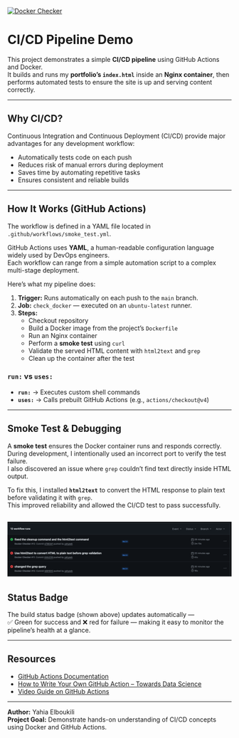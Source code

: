 [![Docker Checker](https://github.com/yahyaeb/CI-CD_Pipeline/actions/workflows/smoke_test.yml/badge.svg?branch=main)](https://github.com/yahyaeb/CI-CD_Pipeline/actions/workflows/smoke_test.yml)

# CI/CD Pipeline Demo

This project demonstrates a simple **CI/CD pipeline** using GitHub Actions and Docker.  
It builds and runs my **portfolio’s `index.html`** inside an **Nginx container**, then performs automated tests to ensure the site is up and serving content correctly.

---

## Why CI/CD?

Continuous Integration and Continuous Deployment (CI/CD) provide major advantages for any development workflow:

- Automatically tests code on each push  
- Reduces risk of manual errors during deployment  
- Saves time by automating repetitive tasks  
- Ensures consistent and reliable builds  

---

## How It Works (GitHub Actions)

The workflow is defined in a YAML file located in  
`.github/workflows/smoke_test.yml`.

GitHub Actions uses **YAML**, a human-readable configuration language widely used by DevOps engineers.  
Each workflow can range from a simple automation script to a complex multi-stage deployment.

Here’s what my pipeline does:

1. **Trigger:** Runs automatically on each push to the `main` branch.  
2. **Job:** `check_docker` — executed on an `ubuntu-latest` runner.  
3. **Steps:**  
   - Checkout repository  
   - Build a Docker image from the project’s `Dockerfile`  
   - Run an Nginx container  
   - Perform a **smoke test** using `curl`  
   - Validate the served HTML content with `html2text` and `grep`  
   - Clean up the container after the test  

### `run:` vs `uses:`
- **`run:`** → Executes custom shell commands  
- **`uses:`** → Calls prebuilt GitHub Actions (e.g., `actions/checkout@v4`)

---

## Smoke Test & Debugging

A **smoke test** ensures the Docker container runs and responds correctly.  
During development, I intentionally used an incorrect port to verify the test failure.  
I also discovered an issue where `grep` couldn’t find text directly inside HTML output.  

To fix this, I installed **`html2text`** to convert the HTML response to plain text before validating it with `grep`.  
This improved reliability and allowed the CI/CD test to pass successfully.

![alt text](./imgs/actions_tests.png)
---

## Status Badge

The build status badge (shown above) updates automatically —  
✅ Green for success and ❌ red for failure — making it easy to monitor the pipeline’s health at a glance.

---

## Resources

- [GitHub Actions Documentation](https://docs.github.com/en/actions)  
- [How to Write Your Own GitHub Action – Towards Data Science](https://towardsdatascience.com/how-to-write-your-own-github-action-59cc4746a57a/)  
- [Video Guide on GitHub Actions](https://www.youtube.com/watch?v=mFFXuXjVgkU)

---

**Author:** Yahia Elboukili  
**Project Goal:** Demonstrate hands-on understanding of CI/CD concepts using Docker and GitHub Actions.
